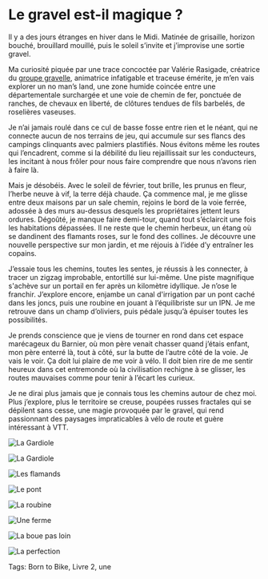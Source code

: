 # Le gravel est-il magique ?

Il y a des jours étranges en hiver dans le Midi. Matinée de grisaille, horizon bouché, brouillard mouillé, puis le soleil s’invite et j’improvise une sortie gravel.<span id="more-57530"></span>

Ma curiosité piquée par une trace concoctée par Valérie Rasigade, créatrice du [groupe gravelle](https://www.facebook.com/groups/412807219648006), animatrice infatigable et traceuse émérite, je m’en vais explorer un no man’s land, une zone humide coincée entre une départementale surchargée et une voie de chemin de fer, ponctuée de ranches, de chevaux en liberté, de clôtures tendues de fils barbelés, de roselières vaseuses.

Je n’ai jamais roulé dans ce cul de basse fosse entre rien et le néant, qui ne connecte aucun de nos terrains de jeu, qui accumule sur ses flancs des campings clinquants avec palmiers plastifiés. Nous évitons même les routes qui l’encadrent, comme si la débilité du lieu rejaillissait sur les conducteurs, les incitant à nous frôler pour nous faire comprendre que nous n’avons rien à faire là.

Mais je désobéis. Avec le soleil de février, tout brille, les prunus en fleur, l’herbe neuve à vif, la terre déjà chaude. Ça commence mal, je me glisse entre deux maisons par un sale chemin, rejoins le bord de la voie ferrée, adossée à des murs au-dessus desquels les propriétaires jettent leurs ordures. Dégoûté, je manque faire demi-tour, quand tout s’éclaircit une fois les habitations dépassées. Il ne reste que le chemin herbeux, un étang où se dandinent des flamants roses, sur le fond des collines. Je découvre une nouvelle perspective sur mon jardin, et me réjouis à l’idée d’y entraîner les copains.

J’essaie tous les chemins, toutes les sentes, je réussis à les connecter, à tracer un zigzag improbable, entortillé sur lui-même. Une piste magnifique s'achève sur un portail en fer après un kilomètre idyllique. Je n’ose le franchir. J’explore encore, enjambe un canal d'irrigation par un pont caché dans les joncs, puis une roubine en jouant à l’équilibriste sur un IPN. Je me retrouve dans un champ d’oliviers, puis pédale jusqu’à épuiser toutes les possibilités.

Je prends conscience que je viens de tourner en rond dans cet espace marécageux du Barnier, où mon père venait chasser quand j’étais enfant, mon père enterré là, tout à côté, sur la butte de l’autre côté de la voie. Je vais le voir. Ça doit lui plaire de me voir à vélo. Il doit bien rire de me sentir heureux dans cet entremonde où la civilisation rechigne à se glisser, les routes mauvaises comme pour tenir à l’écart les curieux.

Je ne dirai plus jamais que je connais tous les chemins autour de chez moi. Plus j’explore, plus le territoire se creuse, poupées russes fractales qui se dépilent sans cesse, une magie provoquée par le gravel, qui rend passionnant des paysages impraticables à vélo de route et guère intéressant à VTT.

![La Gardiole](https://tcrouzet.comhttps://tcrouzet.com/images_tc/2021/02/IMG_7467.jpeg)

![La Gardiole](https://tcrouzet.comhttps://tcrouzet.com/images_tc/2021/02/IMG_7470.jpeg)

![Les flamands](https://tcrouzet.comhttps://tcrouzet.com/images_tc/2021/02/IMG_7475.jpeg)

![Le pont](https://tcrouzet.comhttps://tcrouzet.com/images_tc/2021/02/IMG_7487.jpeg)

![La roubine](https://tcrouzet.comhttps://tcrouzet.com/images_tc/2021/02/IMG_7490.jpeg)

![Une ferme](https://tcrouzet.comhttps://tcrouzet.com/images_tc/2021/02/IMG_7503.jpeg)

![La boue pas loin](https://tcrouzet.comhttps://tcrouzet.com/images_tc/2021/02/IMG_7518.jpeg)

![La perfection](https://tcrouzet.comhttps://tcrouzet.com/images_tc/2021/02/IMG_7525.jpeg)



Tags: Born to Bike, Livre 2, une